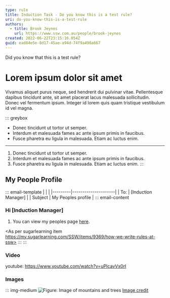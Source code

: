 ```yaml
---
type: rule
title: Induction Task - Do you know this is a test rule?
uri: do-you-know-this-is-a-test-rule
authors:
  - title: Brook Jeynes
    url: https://www.ssw.com.au/people/brook-jeynes
created: 2022-06-22T23:15:16.054Z
guid: ead84e5e-8d17-45ae-a94d-74f9a490a667
---
```

Did you know that this is a test rule?
            
<!--endintro-->

# Lorem ipsum dolor sit amet
Vivamus aliquet purus neque, sed hendrerit dui pulvinar vitae. Pellentesque dapibus tincidunt ante, sit amet placerat lacus malesuada sollicitudin. Donec vel fermentum ipsum. Integer id lorem quis quam tristique vestibulum id vel magna.

::: greybox
- Donec tincidunt ut tortor ut semper.
- Interdum et malesuada fames ac ante ipsum primis in faucibus.
- Fusce pharetra eu ligula in malesuada. Etiam ac luctus enim.
---
1. Donec tincidunt ut tortor ut semper.
2. Interdum et malesuada fames ac ante ipsum primis in faucibus.
3. Fusce pharetra eu ligula in malesuada. Etiam ac luctus enim.
:::

## My People Profile
::: email-template
|         |                     |
|---------|---------------------|
| To:     | [Induction Manager] |
| Subject | My Peoples profile  |
::: email-content
### Hi [Induction Manager]
1. You can view my peoples page [here](https://www.ssw.com.au/people/brook-jeynes).

<As per sugarlearning item https://my.sugarlearning.com/SSW/items/9369/how-we-write-rules-at-ssw>
:::
:::

### Video
youtube: https://www.youtube.com/watch?v=uPIcavVx0rI

### Images
::: img-medium
![Figure: Image of mountains and trees](https://images.unsplash.com/photo-1655910881085-c85c18db3a87?ixlib=rb-1.2.1&ixid=MnwxMjA3fDB8MHxwaG90by1wYWdlfHx8fGVufDB8fHx8&auto=format&fit=crop&w=687&q=80)
[Image credit](https://unsplash.com/photos/oxkf_pBlR7o)






